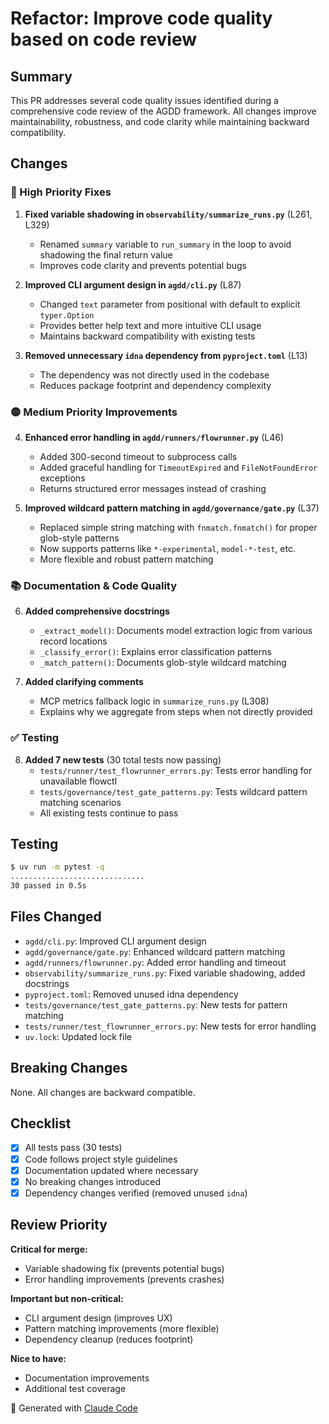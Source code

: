 # Refactor: Improve code quality based on code review

## Summary

This PR addresses several code quality issues identified during a comprehensive code review of the AGDD framework. All changes improve maintainability, robustness, and code clarity while maintaining backward compatibility.

## Changes

### 🔴 High Priority Fixes

1. **Fixed variable shadowing in `observability/summarize_runs.py`** (L261, L329)
   - Renamed `summary` variable to `run_summary` in the loop to avoid shadowing the final return value
   - Improves code clarity and prevents potential bugs

2. **Improved CLI argument design in `agdd/cli.py`** (L87)
   - Changed `text` parameter from positional with default to explicit `typer.Option`
   - Provides better help text and more intuitive CLI usage
   - Maintains backward compatibility with existing tests

3. **Removed unnecessary `idna` dependency from `pyproject.toml`** (L13)
   - The dependency was not directly used in the codebase
   - Reduces package footprint and dependency complexity

### 🟡 Medium Priority Improvements

4. **Enhanced error handling in `agdd/runners/flowrunner.py`** (L46)
   - Added 300-second timeout to subprocess calls
   - Added graceful handling for `TimeoutExpired` and `FileNotFoundError` exceptions
   - Returns structured error messages instead of crashing

5. **Improved wildcard pattern matching in `agdd/governance/gate.py`** (L37)
   - Replaced simple string matching with `fnmatch.fnmatch()` for proper glob-style patterns
   - Now supports patterns like `*-experimental`, `model-*-test`, etc.
   - More flexible and robust pattern matching

### 📚 Documentation & Code Quality

6. **Added comprehensive docstrings**
   - `_extract_model()`: Documents model extraction logic from various record locations
   - `_classify_error()`: Explains error classification patterns
   - `_match_pattern()`: Documents glob-style wildcard matching

7. **Added clarifying comments**
   - MCP metrics fallback logic in `summarize_runs.py` (L308)
   - Explains why we aggregate from steps when not directly provided

### ✅ Testing

8. **Added 7 new tests** (30 total tests now passing)
   - `tests/runner/test_flowrunner_errors.py`: Tests error handling for unavailable flowctl
   - `tests/governance/test_gate_patterns.py`: Tests wildcard pattern matching scenarios
   - All existing tests continue to pass

## Testing

```bash
$ uv run -m pytest -q
..............................                                           [100%]
30 passed in 0.5s
```

## Files Changed

- `agdd/cli.py`: Improved CLI argument design
- `agdd/governance/gate.py`: Enhanced wildcard pattern matching
- `agdd/runners/flowrunner.py`: Added error handling and timeout
- `observability/summarize_runs.py`: Fixed variable shadowing, added docstrings
- `pyproject.toml`: Removed unused idna dependency
- `tests/governance/test_gate_patterns.py`: New tests for pattern matching
- `tests/runner/test_flowrunner_errors.py`: New tests for error handling
- `uv.lock`: Updated lock file

## Breaking Changes

None. All changes are backward compatible.

## Checklist

- [x] All tests pass (30 tests)
- [x] Code follows project style guidelines
- [x] Documentation updated where necessary
- [x] No breaking changes introduced
- [x] Dependency changes verified (removed unused `idna`)

## Review Priority

**Critical for merge:**
- Variable shadowing fix (prevents potential bugs)
- Error handling improvements (prevents crashes)

**Important but non-critical:**
- CLI argument design (improves UX)
- Pattern matching improvements (more flexible)
- Dependency cleanup (reduces footprint)

**Nice to have:**
- Documentation improvements
- Additional test coverage

🤖 Generated with [Claude Code](https://claude.com/claude-code)
